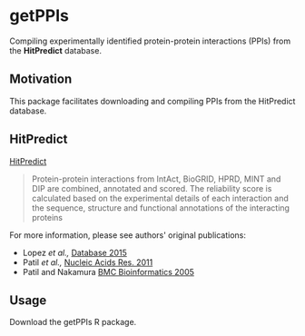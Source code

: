 # getPPIs
Compiling experimentally identified protein-protein interactions (PPIs) from 
the __HitPredict__ database.

## Motivation
This package facilitates downloading and compiling PPIs from the HitPredict database.

## HitPredict
[HitPredict](http://hintdb.hgc.jp/htp/)
> Protein-protein interactions from IntAct, BioGRID, HPRD, MINT and DIP are combined, annotated and scored. The reliability score is calculated based on the experimental details of each interaction and the sequence, structure and functional annotations of the interacting proteins

For more information, please see authors' original publications:
* Lopez _et al.,_ [Database 2015](https://www.ncbi.nlm.nih.gov/pmc/articles/PMC4691340/)
* Patil _et al.,_ [Nucleic Acids Res. 2011](https://www.ncbi.nlm.nih.gov/pubmed/20947562)
* Patil and Nakamura [BMC Bioinformatics 2005](https://www.ncbi.nlm.nih.gov/pubmed/15833142)

## Usage
Download the getPPIs R package.
```
```

